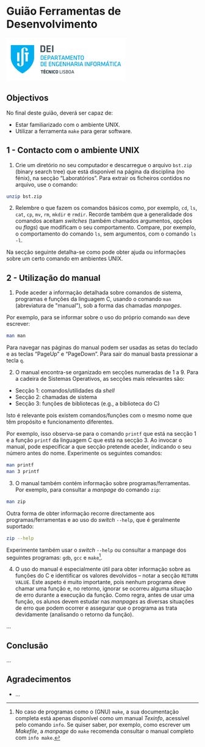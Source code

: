 # Guião Ferramentas de Desenvolvimento

![IST](img/IST_DEI.png)  

## Objectivos

No final deste guião, deverá ser capaz de:

- Estar familiarizado com o ambiente UNIX.
- Utilizar a ferramenta `make` para gerar software.

## 1 - Contacto com o ambiente UNIX

1. Crie um diretório no seu computador e descarregue o arquivo `bst.zip` (binary search tree) que está disponível na página da disciplina (no fénix), na secção “Laboratórios”. Para extrair os ficheiros contidos no arquivo, use o comando:

```sh
unzip bst.zip
```

2. Relembre o que fazem os comandos básicos como, por exemplo, `cd`, `ls`, `cat`, `cp`, `mv`, `rm`, `mkdir` e `rmdir`.
Recorde também que a generalidade dos comandos aceitam *switches* (também chamados
argumentos, opções ou *flags*) que modificam o seu comportamento. Compare, por exemplo, o
comportamento do comando `ls`, sem argumentos, com o comando `ls -l`.

Na secção seguinte detalha-se como pode obter ajuda ou informações sobre um certo comando em
ambientes UNIX.

## 2 - Utilização do manual

1. Pode aceder a informação detalhada sobre comandos de sistema, programas e funções da linguagem C, usando o comando `man` (abreviatura de "manual"), sob a forma das chamadas *manpages*.

Por exemplo, para se informar sobre o uso do próprio comando `man` deve escrever:
```sh
man man
```

Para navegar nas páginas do manual podem ser usadas as setas do teclado e as teclas “PageUp” e
“PageDown”. Para sair do manual basta pressionar a tecla `q`.


2. O manual encontra-se organizado em secções numeradas de 1 a 9. Para a cadeira de Sistemas
Operativos, as secções mais relevantes são:

- Secção 1: comandos/utilidades da *shell*
- Secção 2: chamadas de sistema
- Secção 3: funções de bibliotecas (e.g., a biblioteca do C)

Isto é relevante pois existem comandos/funções com o mesmo nome que têm propósito e funcionamento diferentes.

Por exemplo, isso observa-se para o comando `printf` que está na secção 1 e a função `printf` da linguagem C que está na secção 3. Ao invocar o manual, pode especificar a que secção pretende aceder, indicando o seu número antes do nome. Experimente os seguintes comandos:
```sh
man printf
man 3 printf
```


3. O manual também contém informação sobre programas/ferramentas. Por exemplo, para
consultar a *manpage* do comando `zip`:
```sh
man zip
```

Outra forma de obter informação recorre directamente aos programas/ferramentas e ao uso
do *switch* `--help`, que é geralmente suportado:
```sh
zip --help
```

Experimente também usar o *switch* `--help` ou consultar a manpage dos seguintes programas: `gdb`, `gcc` e `make`[^footnote1].

[^footnote1]: No caso de programas como o (GNU) `make`, a sua documentação completa está apenas disponível como um manual *Texinfo*, acessível pelo comando `info`. Se quiser saber, por exemplo, como escrever um *Makefile*, a *manpage* do `make` recomenda consultar o manual completo com `info make`.


4. O uso do manual é especialmente útil para obter informação sobre as funções do C e identificar os valores devolvidos – notar a secção `RETURN VALUE`. Este aspeto é muito importante, pois nenhum programa deve chamar uma função e, no retorno, ignorar se ocorreu alguma situação de erro durante a execução da função. Como regra, antes de usar uma função, os alunos devem estudar nas *manpages*  as diversas situações de erro que podem ocorrer e assegurar que o
programa as trata devidamente (analisando o retorno da função).

...

## Conclusão

...

## Agradecimentos

- ...
